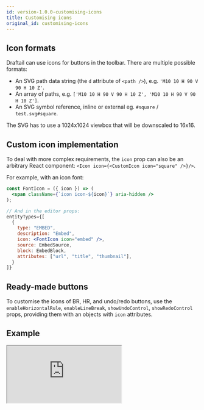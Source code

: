 ```yaml
---
id: version-1.0.0-customising-icons
title: Customising icons
original_id: customising-icons
---
```


## Icon formats

Draftail can use icons for buttons in the toolbar. There are multiple possible formats:

- An SVG path data string (the `d` attribute of `<path />`), e.g. `'M10 10 H 90 V 90 H 10 Z'`.
- An array of paths, e.g. `['M10 10 H 90 V 90 H 10 Z', 'M10 10 H 90 V 90 H 10 Z']`.
- An SVG symbol reference, inline or external eg. `#square` / `test.svg#square`.

The SVG has to use a 1024x1024 viewbox that will be downscaled to 16x16.

## Custom icon implementation

To deal with more complex requirements, the `icon` prop can also be an arbitrary React component: `<Icon icon={<CustomIcon icon="square" />}/>`.

For example, with an icon font:

```jsx
const FontIcon = ({ icon }) => (
  <span className={`icon icon-${icon}`} aria-hidden />
);

// And in the editor props:
entityTypes={[
  {
    type: "EMBED",
    description: "Embed",
    icon: <FontIcon icon="embed" />,
    source: EmbedSource,
    block: EmbedBlock,
    attributes: ["url", "title", "thumbnail"],
  }
]}
```

## Ready-made buttons

To customise the icons of BR, HR, and undo/redo buttons, use the `enableHorizontalRule`, `enableLineBreak`, `showUndoControl`, `showRedoControl` props, providing them with an objects with `icon` attributes.

## Example

<iframe src="https://demo.draftail.org/storybook/iframe.html?selectedKind=Docs&selectedStory=Icons" class="iframe iframe--docs-200"></iframe>
